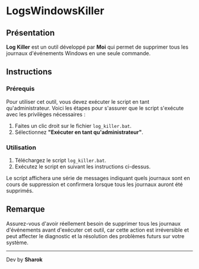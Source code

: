 # LogsWindowsKiller

## Présentation

**Log Killer** est un outil développé par **Moi** qui permet de supprimer tous les journaux d'événements Windows en une seule commande. 

## Instructions

### Prérequis

Pour utiliser cet outil, vous devez exécuter le script en tant qu'administrateur. Voici les étapes pour s'assurer que le script s'exécute avec les privilèges nécessaires :

1. Faites un clic droit sur le fichier `log_killer.bat`.
2. Sélectionnez **"Exécuter en tant qu'administrateur"**.

### Utilisation

1. Téléchargez le script `log_killer.bat`.
2. Exécutez le script en suivant les instructions ci-dessus.

Le script affichera une série de messages indiquant quels journaux sont en cours de suppression et confirmera lorsque tous les journaux auront été supprimés.

## Remarque

Assurez-vous d'avoir réellement besoin de supprimer tous les journaux d'événements avant d'exécuter cet outil, car cette action est irréversible et peut affecter le diagnostic et la résolution des problèmes futurs sur votre système.

---

Dev by **Sharok**
